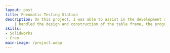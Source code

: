 ```yaml
---
layout: post
title: Pneumatic Testing Station
description: On this project, I was able to assist in the development and implementation of automatic testing stations for airtight valves. 
    I handled the design and construction of the table frame, the programming of the PLC used to control the tester, and writing the SOP used to train employees on the tester.
skills: 
- Solidworks
- Creo 
main-image: /project.webp 
---
```

